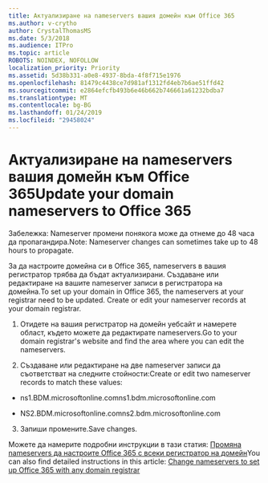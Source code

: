 ```yaml
---
title: Актуализиране на nameservers вашия домейн към Office 365
ms.author: v-crytho
author: CrystalThomasMS
ms.date: 5/3/2018
ms.audience: ITPro
ms.topic: article
ROBOTS: NOINDEX, NOFOLLOW
localization_priority: Priority
ms.assetid: 5d38b331-a0e8-4937-8bda-4f8f715e1976
ms.openlocfilehash: 81479c4438ce7d981af1312fd4eb7b6ae51ffd42
ms.sourcegitcommit: e2864efcfb493b6e46b662b746661a61232bdba7
ms.translationtype: MT
ms.contentlocale: bg-BG
ms.lasthandoff: 01/24/2019
ms.locfileid: "29458024"
---
```

# <a name="update-your-domain-nameservers-to-office-365"></a><span data-ttu-id="c8cba-102">Актуализиране на nameservers вашия домейн към Office 365</span><span class="sxs-lookup"><span data-stu-id="c8cba-102">Update your domain nameservers to Office 365</span></span>

<span data-ttu-id="c8cba-103">Забележка: Nameserver промени понякога може да отнеме до 48 часа да пропагандира.</span><span class="sxs-lookup"><span data-stu-id="c8cba-103">Note: Nameserver changes can sometimes take up to 48 hours to propagate.</span></span>
  
<span data-ttu-id="c8cba-p101">За да настроите домейна си в Office 365, nameservers в вашия регистратор трябва да бъдат актуализирани. Създаване или редактиране на вашите nameserver записи в регистратора на домейна.</span><span class="sxs-lookup"><span data-stu-id="c8cba-p101">To set up your domain in Office 365, the nameservers at your registrar need to be updated. Create or edit your nameserver records at your domain registrar.</span></span>
  
1. <span data-ttu-id="c8cba-106">Отидете на вашия регистратор на домейн уебсайт и намерете област, където можете да редактирате nameservers.</span><span class="sxs-lookup"><span data-stu-id="c8cba-106">Go to your domain registrar's website and find the area where you can edit the nameservers.</span></span>
    
2. <span data-ttu-id="c8cba-107">Създаване или редактиране на две nameserver записи да съответстват на следните стойности:</span><span class="sxs-lookup"><span data-stu-id="c8cba-107">Create or edit two nameserver records to match these values:</span></span>
    
  - <span data-ttu-id="c8cba-108">ns1.BDM.microsoftonline.com</span><span class="sxs-lookup"><span data-stu-id="c8cba-108">ns1.bdm.microsoftonline.com</span></span>
    
  - <span data-ttu-id="c8cba-109">NS2.BDM.microsoftonline.com</span><span class="sxs-lookup"><span data-stu-id="c8cba-109">ns2.bdm.microsoftonline.com</span></span>
    
3. <span data-ttu-id="c8cba-110">Запиши промените.</span><span class="sxs-lookup"><span data-stu-id="c8cba-110">Save changes.</span></span>
    
<span data-ttu-id="c8cba-111">Можете да намерите подробни инструкции в тази статия: [Промяна nameservers да настроите Office 365 с всеки регистратор на домейн](https://support.office.com/article/https://support.office.com/en-us/article/Change-nameservers-at-any-domain-registrar-to-set-up-Office-365-a8b487a9-2a45-4581-9dc4-5d28a47010a2.aspx)</span><span class="sxs-lookup"><span data-stu-id="c8cba-111">You can also find detailed instructions in this article: [Change nameservers to set up Office 365 with any domain registrar](https://support.office.com/article/https://support.office.com/en-us/article/Change-nameservers-at-any-domain-registrar-to-set-up-Office-365-a8b487a9-2a45-4581-9dc4-5d28a47010a2.aspx)</span></span>
  

